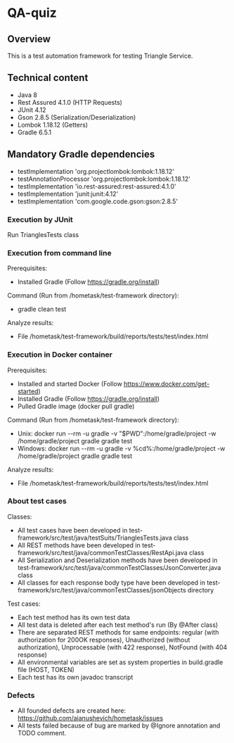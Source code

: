 # QA-quiz #

## Overview ##

This is a test automation framework for testing Triangle Service.

## Technical content ##
- Java 8
- Rest Assured 4.1.0 (HTTP Requests)
- JUnit 4.12
- Gson 2.8.5 (Serialization/Deserialization)
- Lombok 1.18.12 (Getters)
- Gradle 6.5.1

## Mandatory Gradle dependencies ##

- testImplementation 'org.projectlombok:lombok:1.18.12'
- testAnnotationProcessor 'org.projectlombok:lombok:1.18.12'
- testImplementation 'io.rest-assured:rest-assured:4.1.0'
- testImplementation 'junit:junit:4.12'
- testImplementation 'com.google.code.gson:gson:2.8.5'

### Execution by JUnit ###

Run TrianglesTests class

### Execution from command line ###

Prerequisites:
- Installed Gradle (Follow https://gradle.org/install)

Command (Run from /hometask/test-framework directory):
- gradle clean test

Analyze results:
- File /hometask/test-framework/build/reports/tests/test/index.html

### Execution in Docker container ###

Prerequisites:
- Installed and started Docker (Follow https://www.docker.com/get-started)
- Installed Gradle (Follow https://gradle.org/install)
- Pulled Gradle image (docker pull gradle)

Command (Run from /hometask/test-framework directory):
- Unix: docker run --rm -u gradle -v "$PWD":/home/gradle/project -w /home/gradle/project gradle gradle test
- Windows: docker run --rm -u gradle -v %cd%:/home/gradle/project -w /home/gradle/project gradle gradle test

Analyze results:
- File /hometask/test-framework/build/reports/tests/test/index.html

### About test cases ###
Classes:
- All test cases have been developed in test-framework/src/test/java/testSuits/TrianglesTests.java class
- All REST methods have been developed in test-framework/src/test/java/commonTestClasses/RestApi.java class
- All Serialization and Deserialization methods have been developed in test-framework/src/test/java/commonTestClasses/JsonConverter.java class
- All classes for each response body type have been developed in test-framework/src/test/java/commonTestClasses/jsonObjects directory

Test cases:
- Each test method has its own test data
- All test data is deleted after each test method's run (By @After class)
- There are separated REST methods for same endpoints: regular (with authorization for 200OK responses), Unauthorized (without authorization), Unprocessable (with 422 response), NotFound (with 404 response)
- All environmental variables are set as system properties in build.gradle file (HOST, TOKEN)
- Each test has its own javadoc transcript

### Defects ###
- All founded defects are created here: https://github.com/aianushevich/hometask/issues
- All tests failed because of bug are marked by @Ignore annotation and TODO comment.
